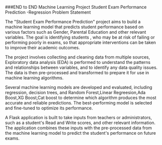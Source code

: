 ###END to END Machine Learning Project
Student Exam Performance Prediction -Regression Problem Statement

The "Student Exam Performance Prediction" project aims to build a machine learning model that predicts student performance based on various factors 
such as Gender, Parental Education and other relevant variables. The goal is  identifying students ,
who may be at risk of failing or performing poorly in exams, so that appropriate interventions can be taken to improve their academic outcomes.

The project involves collecting and cleaning data from multiple sources, Exploratory data analysis (EDA) is performed to understand the patterns and relationships between variables, and to identify any data quality issues. 
The data is then pre-processed and transformed to prepare it for use in machine learning algorithms.


Several machine learning models are developed and evaluated, including regression, decision trees, and Random Forest,Linear Regreesion,Ada Boost,XG Boost,Cat boost to determine which algorithm produces the most accurate and reliable predictions. 
The best-performing model is selected and fine-tuned to optimize its performance.

A Flask application is built to take inputs from teachers or administrators, such as a student's Read and Write scores, and other relevant information. The application combines these inputs with the pre-processed data from the machine learning model to predict the student's performance on future exams.

